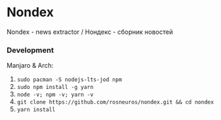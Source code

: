 # Nondex

Nondex - news extractor / Нондекс - сборник новостей

### Development

Manjaro & Arch:
1. `sudo pacman -S nodejs-lts-jod npm`
2. `sudo npm install -g yarn`
3. `node -v; npm -v; yarn -v`
4. `git clone https://github.com/rosneuros/nondex.git && cd nondex`
5. `yarn install`
